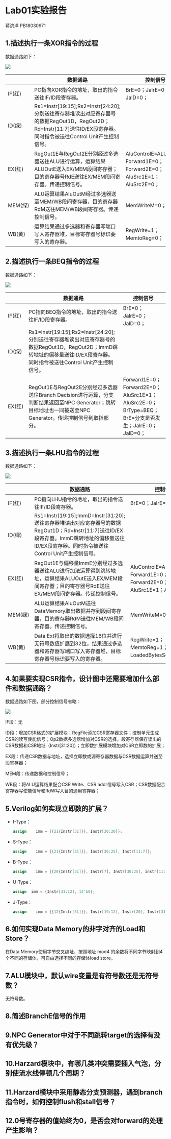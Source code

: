 # Lab01实验报告

蒋滨泽	PB18030971

## 1.描述执行一条XOR指令的过程

数据通路如下：

![](\img\XOR.png)

|         | 数据通路                                                     | 控制信号                                                     |
| ------- | ------------------------------------------------------------ | ------------------------------------------------------------ |
| IF(红)  | PC指向XOR指令的地址，取出的指令送往IF/ID段寄存器。           | BrE=0；JalrE=0；JalD=0；                                     |
| ID(绿)  | Rs1=Instr[19:15];Rs2=Instr[24:20];分别送往寄存器堆读出对应寄存器号的数据RegOut1D，RegOut2D；Rd=Instr[11:7]送往ID/EX段寄存器。同时指令被送往Control Unit产生控制信号。 |                                                              |
| EX(红)  | RegOut1E与RegOut2E分别经过多选器送往ALU进行运算，运算结果ALUOutE送入EX/MEM段间寄存器；目的寄存器号RdE送往EX/MEM段间寄存器。传递控制信号。 | AluControlE=ALU_XOR；Forward1E=0；Forward2E=0；AluSrc1E=1；AluSrc2E=0； |
| MEM(绿) | ALU运算结果AluOutM经过多选器送至MEM/WB段间寄存器，目的寄存器RdM送往MEM/WB段间寄存器。传递控制信号。 | MemWriteM=0；                                                |
| WB(黄)  | 运算结果通过多选器和寄存器写端口写入寄存器堆，目标寄存器号标识要写入的寄存器。 | RegWrite=1；MemtoReg=0；                                     |

## 2.描述执行一条BEQ指令的过程

数据通路如下：

![](\img\BEQ.png)

|        | 数据通路                                                     | 控制信号                                                     |
| ------ | ------------------------------------------------------------ | ------------------------------------------------------------ |
| IF(红) | PC指向BEQ指令的地址，取出的指令送往IF/ID段寄存器。           | BrE=0；JalrE=0；JalD=0；                                     |
| ID(绿) | Rs1=Instr[19:15];Rs2=Instr[24:20];分别送往寄存器堆读出对应寄存器号的数据RegOut1D，RegOut2D；ImmD跳转地址的偏移量送往ID/EX段寄存器。同时指令被送往Control Unit产生控制信号。 |                                                              |
| EX(红) | RegOut1E与RegOut2E分别经过多选器送往Branch Decision进行运算，分支判断结果返回至NPC Generator；跳转目标地址也一同被送至NPC Generator。传递控制信号到取指部分。 | Forward1E=0；Forward2E=0；AluSrc1E=1；AluSrc2E=0；BrType=BEQ；BrE=分支是否发生；JalrE=0；JalD=0； |

## 3.描述执行一条LHU指令的过程

数据通路如下：

![](\img\LHU.png)

|         | 数据通路                                                     | 控制信号                                                     |
| ------- | ------------------------------------------------------------ | ------------------------------------------------------------ |
| IF(红)  | PC指向LHU指令的地址，取出的指令送往IF/ID段寄存器。           | BrE=0；JalrE=0；JalD=0；                                     |
| ID(绿)  | Rs1=Instr[19:15];ImmD=Instr[31:20];送往寄存器堆读出对应寄存器号的数据RegOut1D；Rd=Instr[11:7]送往ID/EX段寄存器。ImmD跳转地址的偏移量送往ID/EX段寄存器。同时指令被送往Control Unit产生控制信号。 |                                                              |
| EX(红)  | RegOut1E与偏移量ImmE分别经过多选器送往ALU进行加法运算得到跳转地址，运算结果ALUOutE送入EX/MEM段间寄存器；目的寄存器号RdE送往EX/MEM段间寄存器。传递控制信号。 | AluControlE=ALU_ADD；Forward1E=0；Forward2E=0；AluSrc1E=1；AluSrc2E=2； |
| MEM(绿) | ALU运算结果AluOutM送往DataMemory取出数据并存到段间寄存器，目的寄存器RdM送往MEM/WB段间寄存器。传递控制信号。 | MemWriteM=0；                                                |
| WB(黄)  | Data Ext将取出的数据选择16位并进行无符号数值扩展到32位，结果通过多选器和寄存器写端口写入寄存器堆，目标寄存器号标识要写入的寄存器。 | RegWrite=1；MemtoReg=1；LoadedBytesSelect=2Byte；            |

## 4.如果要实现CSR指令，设计图中还需要增加什么部件和数据通路？

数据通路如下图，部分控制信号省略：

![](\img\CSR.png)

IF段：无

ID段：增加CSR格式的扩展模块；RegFile添加CSR寄存器文件；控制单元生成CSR的读写使能信号；Op2数据多选器增加对CSR的选择，段寄存器保存读出的CSR数据和CSR地址（Instr[31:20]）；立即数扩展模块增加对CSR立即数的扩展；

EX段：传递CSR数据与地址，选择立即数或源寄存器数据与CSR数据运算并送至段寄存器；

MEM段：传递数据和控制信号；

WB段：将ALU运算结果配合CSR Write、CSR addr信号写入CSR；CSR数据配合寄存器写使能信号和RdW写入目的通用寄存器；

## 5.Verilog如何实现立即数的扩展？

- I-Type：

  ```verilog
  assign 	imm	= {{21{Instr[31]}}, Instr[30:20]};
  ```

- S-Type：

  ```verilog
  assign	imm = {{21{Instr[31]}}, Instr[30:25], Instr[11:7]};
  ```

- B-Type：

  ```verilog
  assign 	imm = {{20{Instr[31]}}, Instr[7], Instr[30:25], instr[11:8], 1'b0};
  ```

- U-Type：

  ```verilog
  assign  imm = {Instr[31:12], 12'b0};
  ```

- J-Type：

  ```verilog
  assign	imm = {{12{Instr[31]}}, Instr[19:12], Instr[20], Instr[31:21], 1'b0};
  ```

## 6.如何实现Data Memory的非字对齐的Load和Store？

在Data Memory使用字节交叉编址，按照地址 mod4 的余数将不同字节映射到4个不同的存储体，可自由选择不同的存储体load store。

## 7.ALU模块中，默认wire变量是有符号数还是无符号数？

无符号数。

## 8.简述BranchE信号的作用

## 9.NPC Generator中对于不同跳转target的选择有没有优先级？

## 10.Harzard模块中，有哪几类冲突需要插入气泡，分别使流水线停顿几个周期？

## 11.Harzard模块中采用静态分支预测器，遇到branch指令时，如何控制flush和stall信号？

## 12.0号寄存器的值始终为0，是否会对forward的处理产生影响？